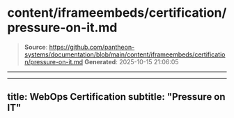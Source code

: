 # content/iframeembeds/certification/pressure-on-it.md

> **Source**: https://github.com/pantheon-systems/documentation/blob/main/content/iframeembeds/certification/pressure-on-it.md
> **Generated**: 2025-10-15 21:06:05

---

---
title: WebOps Certification
subtitle: "Pressure on IT"
---

<Partial file="certification-guide/pressure-on-it.md" />
